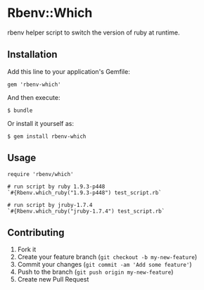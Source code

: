 # Rbenv::Which

rbenv helper script to switch the version of ruby at runtime.

## Installation

Add this line to your application's Gemfile:

    gem 'rbenv-which'

And then execute:

    $ bundle

Or install it yourself as:

    $ gem install rbenv-which

## Usage

    require 'rbenv/which'

    # run script by ruby 1.9.3-p448
    `#{Rbenv.which_ruby("1.9.3-p448") test_script.rb`

    # run script by jruby-1.7.4
    `#{Rbenv.which_ruby("jruby-1.7.4") test_script.rb`

## Contributing

1. Fork it
2. Create your feature branch (`git checkout -b my-new-feature`)
3. Commit your changes (`git commit -am 'Add some feature'`)
4. Push to the branch (`git push origin my-new-feature`)
5. Create new Pull Request
